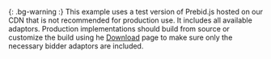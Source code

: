 {: .bg-warning :}
This example uses a test version of Prebid.js hosted on our CDN that is not recommended for production use.  It includes all available adaptors.  Production implementations should build from source or customize the build using he [Download](http://prebid.org/download.html) page to make sure only the necessary bidder adaptors are included.  
